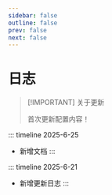 ```yaml
---
sidebar: false
outline: false
prev: false
next: false
---
```


# 日志

> [!IMPORTANT] 关于更新
>
> 首次更新配置内容！
>

::: timeline 2025-6-25

- 新增文档
  :::

::: timeline 2025-6-21

- 新增更新日志
  :::
